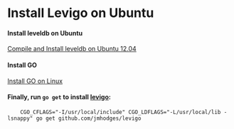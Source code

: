 
# Install Levigo on Ubuntu

#### Install leveldb on Ubuntu

[Compile and Install leveldb on Ubuntu 12.04](https://github.com/northbright/Notes/blob/master/Golang/Leveldb/Compile_and_Install_leveldb_on_Ubuntu_12.04.md)

#### Install GO
[Install GO on Linux](https://github.com/northbright/Notes/blob/master/Golang/Install/Install_GO_on_Linux.md)

#### Finally, run `go get` to install [levigo](https://github.com/jmhodges/levigo):  

        CGO_CFLAGS="-I/usr/local/include" CGO_LDFLAGS="-L/usr/local/lib -lsnappy" go get github.com/jmhodges/levigo

        